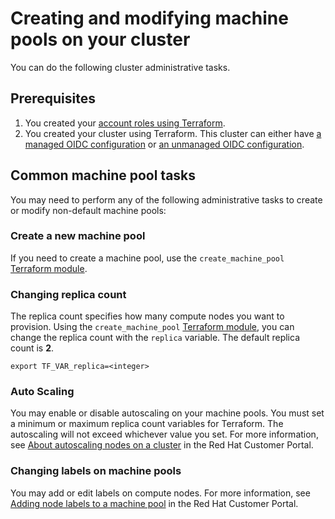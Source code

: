 # Creating and modifying machine pools on your cluster

You can do the following cluster administrative tasks.

## Prerequisites

1. You created your [account roles using Terraform](../examples/create_rosa_cluster/create_rosa_sts_cluster/classic_sts/account_roles/README.md).
1. You created your cluster using Terraform. This cluster can either have [a managed OIDC configuration](../examples/create_rosa_cluster/create_rosa_sts_cluster/oidc_configuration/cluster_with_managed_oidc_config/README.md) or [an unmanaged OIDC configuration](../examples/create_rosa_cluster/create_rosa_sts_cluster/oidc_configuration/cluster_with_unmanaged_oidc_config/README.md).

## Common machine pool tasks

You may need to perform any of the following administrative tasks to create or modify non-default machine pools:

### Create a new machine pool

If you need to create a machine pool, use the `create_machine_pool` [Terraform module](../examples/create_machine_pool/README.md).

### Changing replica count

The replica count specifies how many compute nodes you want to provision. Using the `create_machine_pool` [Terraform module](../examples/create_machine_pool/README.md), you can change the replica count with the `replica` variable. The default replica count is **2**.
```
export TF_VAR_replica=<integer>
```

### Auto Scaling 

You may enable or disable autoscaling on your machine pools. You must set a minimum or maximum replica count variables for Terraform. The autoscaling will not exceed whichever value you set. For more information, see [About autoscaling nodes on a cluster](https://access.redhat.com/documentation/en-us/red_hat_openshift_service_on_aws/4/html/cluster_administration/nodes#rosa-nodes-about-autoscaling-nodes) in the Red Hat Customer Portal.

### Changing labels on machine pools

You may add or edit labels on compute nodes. For more information, see [Adding node labels to a machine pool](https://access.redhat.com/documentation/en-us/red_hat_openshift_service_on_aws/4/html/cluster_administration/nodes#rosa-adding-node-labels_rosa-managing-worker-nodes) in the Red Hat Customer Portal.